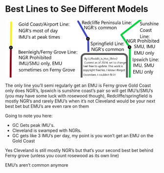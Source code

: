 # Best Lines to See Different Models

![Train Guide](../media/train_guide.png)

The only line you’ll semi regularly get an EMU is Ferny grove
Gold Coast only does NGR’s, Ipswich is sunshine coast’s pair so will get IMU’s/SMU’s (you may have some luck with
rosewood though), Redcliffe/springfield is mostly NGR’s and rarely EMU’s when it’s not
Cleveland would be your next best bet but EMU’s are even rare on them

Going to note you here:
- GC Gets peak IMU's.
- Cleveland is swamped with NGRs.
- GC gets like 3 IMU’s per day, my point is you won’t get an EMU on the Gold Coast

Yes Cleveland is still mostly NGR’s but that’s your second best bet behind Ferny grove (unless you count rosewood as its
own line)

EMU’s aren’t common anymore

